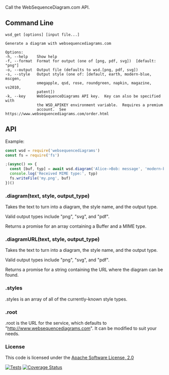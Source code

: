 Call the WebSequenceDiagram.com API.

## Command Line

    wsd_get [options] [input file...]

    Generate a diagram with websequencediagrams.com

    Options:
    -h, --help    Show help
    -f, --format  Format for output (one of [png, pdf, svg])  [default: "png"]
    -o, --output  Output file (defaults to wsd.[png, pdf, svg])
    -s, --style   Output style (one of: [default, earth, modern-blue, mscgen,
                  omegapple, qsd, rose, roundgreen, napkin, magazine, vs2010,
                  patent])
    -k, --key     WebSequenceDiagrams API key.  Key can also be specified with
                  the WSD_APIKEY environment variable.  Requires a premium
                  account.  See https://www.websequencediagrams.com/order.html

## API

Example:

```js
const wsd = require('websequencediagrams')
const fs = require('fs')

;(async() => {
  const [buf, typ] = await wsd.diagram('Alice->Bob: message', 'modern-blue', 'png')
  console.log('Received MIME type:', typ)
  fs.writeFile('my.png', buf)
})()
```

### .diagram(text, style, output_type)
Takes the text to turn into a diagram, the style name, and the output type.

Valid output types include "png", "svg", and "pdf".

Returns a promise for an array containing a Buffer and a MIME type.

### .diagramURL(text, style, output_type)
Takes the text to turn into a diagram, the style name, and the output type.

Valid output types include "png", "svg", and "pdf".

Returns a promise for a string containing the URL where the diagram can be found.

### .styles
.styles is an array of all of the currently-known style types.

### .root
.root is the URL for the service, which defaults to "http://www.websequencediagrams.com".  It can be modified to suit your needs.

### License
This code is licensed under the [Apache Software License, 2.0](http://www.apache.org/licenses/LICENSE-2.0)

[![Tests](https://github.com/hildjj/node-websequencediagrams/actions/workflows/node.js.yml/badge.svg)](https://github.com/hildjj/node-websequencediagrams/actions/workflows/node.js.yml)
[![Coverage Status](https://coveralls.io/repos/github/hildjj/node-websequencediagrams/badge.svg?branch=master)](https://coveralls.io/github/hildjj/node-websequencediagrams?branch=master)
